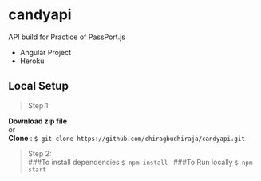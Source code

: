 # candyapi
API build for Practice of PassPort.js
- Angular Project
- Heroku
## Local Setup
> Step 1:  

**Download zip file**  
or  
**Clone** : `$ git clone https://github.com/chiragbudhiraja/candyapi.git`


>Step 2:  
###To install dependencies
`$ npm install `
###To Run locally
`$ npm start `
